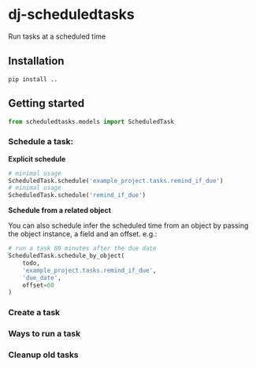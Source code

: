 # dj-scheduledtasks

Run tasks at a scheduled time

## Installation

```
pip install ..
```

## Getting started

```python
from scheduledtasks.models import ScheduledTask
```

### Schedule a task:

**Explicit schedule**

```python
# minimal usage
ScheduledTask.schedule('example_project.tasks.remind_if_due')
# minimal usage
ScheduledTask.schedule('remind_if_due')
```

**Schedule from a related object**

You can also schedule infer the scheduled time from an object by passing the object instance, a field and an offset. e.g.:

```python
# run a task 60 minutes after the due date
ScheduledTask.schedule_by_object(
    todo,
    'example_project.tasks.remind_if_due',
    'due_date',
    offset=60
)
```

### Create a task

### Ways to run a task

### Cleanup old tasks
